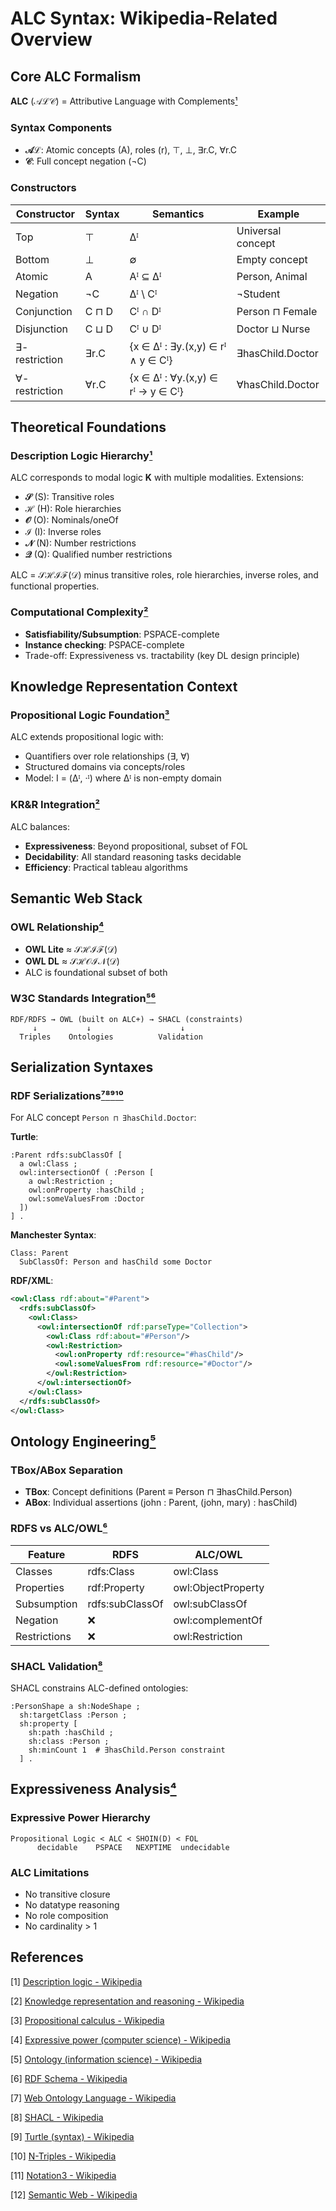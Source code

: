 # ALC Syntax: Wikipedia-Related Overview

## Core ALC Formalism

**ALC** (𝒜ℒ𝒞) = Attributive Language with Complements[¹](#ref1)

### Syntax Components
- **𝒜ℒ**: Atomic concepts (A), roles (r), ⊤, ⊥, ∃r.C, ∀r.C
- **𝒞**: Full concept negation (¬C)

### Constructors
| Constructor | Syntax | Semantics | Example |
|------------|---------|-----------|---------|
| Top | ⊤ | Δᴵ | Universal concept |
| Bottom | ⊥ | ∅ | Empty concept |
| Atomic | A | Aᴵ ⊆ Δᴵ | Person, Animal |
| Negation | ¬C | Δᴵ \ Cᴵ | ¬Student |
| Conjunction | C ⊓ D | Cᴵ ∩ Dᴵ | Person ⊓ Female |
| Disjunction | C ⊔ D | Cᴵ ∪ Dᴵ | Doctor ⊔ Nurse |
| ∃-restriction | ∃r.C | {x ∈ Δᴵ : ∃y.(x,y) ∈ rᴵ ∧ y ∈ Cᴵ} | ∃hasChild.Doctor |
| ∀-restriction | ∀r.C | {x ∈ Δᴵ : ∀y.(x,y) ∈ rᴵ → y ∈ Cᴵ} | ∀hasChild.Doctor |

## Theoretical Foundations

### Description Logic Hierarchy[¹](#ref1)
ALC corresponds to modal logic **K** with multiple modalities. Extensions:
- **𝒮** (S): Transitive roles
- **ℋ** (H): Role hierarchies  
- **𝒪** (O): Nominals/oneOf
- **ℐ** (I): Inverse roles
- **𝒩** (N): Number restrictions
- **𝒬** (Q): Qualified number restrictions

ALC = 𝒮ℋℐℱ(𝒟) minus transitive roles, role hierarchies, inverse roles, and functional properties.

### Computational Complexity[²](#ref2)
- **Satisfiability/Subsumption**: PSPACE-complete
- **Instance checking**: PSPACE-complete
- Trade-off: Expressiveness vs. tractability (key DL design principle)

## Knowledge Representation Context

### Propositional Logic Foundation[³](#ref3)
ALC extends propositional logic with:
- Quantifiers over role relationships (∃, ∀)
- Structured domains via concepts/roles
- Model: I = (Δᴵ, ·ᴵ) where Δᴵ is non-empty domain

### KR&R Integration[²](#ref2)
ALC balances:
- **Expressiveness**: Beyond propositional, subset of FOL
- **Decidability**: All standard reasoning tasks decidable
- **Efficiency**: Practical tableau algorithms

## Semantic Web Stack

### OWL Relationship[⁴](#ref4)
- **OWL Lite** ≈ 𝒮ℋℐℱ(𝒟)
- **OWL DL** ≈ 𝒮ℋ𝒪ℐ𝒩(𝒟)
- ALC is foundational subset of both

### W3C Standards Integration[⁵](#ref5)[⁶](#ref6)
```
RDF/RDFS → OWL (built on ALC+) → SHACL (constraints)
     ↓           ↓                    ↓
  Triples    Ontologies          Validation
```

## Serialization Syntaxes

### RDF Serializations[⁷](#ref7)[⁸](#ref8)[⁹](#ref9)[¹⁰](#ref10)
For ALC concept `Person ⊓ ∃hasChild.Doctor`:

**Turtle**:
```turtle
:Parent rdfs:subClassOf [
  a owl:Class ;
  owl:intersectionOf ( :Person [ 
    a owl:Restriction ;
    owl:onProperty :hasChild ;
    owl:someValuesFrom :Doctor 
  ])
] .
```

**Manchester Syntax**:
```
Class: Parent
  SubClassOf: Person and hasChild some Doctor
```

**RDF/XML**:
```xml
<owl:Class rdf:about="#Parent">
  <rdfs:subClassOf>
    <owl:Class>
      <owl:intersectionOf rdf:parseType="Collection">
        <owl:Class rdf:about="#Person"/>
        <owl:Restriction>
          <owl:onProperty rdf:resource="#hasChild"/>
          <owl:someValuesFrom rdf:resource="#Doctor"/>
        </owl:Restriction>
      </owl:intersectionOf>
    </owl:Class>
  </rdfs:subClassOf>
</owl:Class>
```

## Ontology Engineering[⁵](#ref5)

### TBox/ABox Separation
- **TBox**: Concept definitions (Parent ≡ Person ⊓ ∃hasChild.Person)
- **ABox**: Individual assertions (john : Parent, (john, mary) : hasChild)

### RDFS vs ALC/OWL[⁶](#ref6)
| Feature | RDFS | ALC/OWL |
|---------|------|---------|
| Classes | rdfs:Class | owl:Class |
| Properties | rdf:Property | owl:ObjectProperty |
| Subsumption | rdfs:subClassOf | owl:subClassOf |
| Negation | ❌ | owl:complementOf |
| Restrictions | ❌ | owl:Restriction |

### SHACL Validation[⁸](#ref8)
SHACL constrains ALC-defined ontologies:
```turtle
:PersonShape a sh:NodeShape ;
  sh:targetClass :Person ;
  sh:property [
    sh:path :hasChild ;
    sh:class :Person ;
    sh:minCount 1  # ∃hasChild.Person constraint
  ] .
```

## Expressiveness Analysis[⁴](#ref4)

### Expressive Power Hierarchy
```
Propositional Logic < ALC < SHOIN(D) < FOL
      decidable    PSPACE   NEXPTIME  undecidable
```

### ALC Limitations
- No transitive closure
- No datatype reasoning
- No role composition
- No cardinality > 1

## References

<a id="ref1"></a>[1] [Description logic - Wikipedia](https://en.wikipedia.org/wiki/Description_logic)

<a id="ref2"></a>[2] [Knowledge representation and reasoning - Wikipedia](https://en.wikipedia.org/wiki/Knowledge_representation_and_reasoning)

<a id="ref3"></a>[3] [Propositional calculus - Wikipedia](https://en.wikipedia.org/wiki/Propositional_calculus)

<a id="ref4"></a>[4] [Expressive power (computer science) - Wikipedia](https://en.wikipedia.org/wiki/Expressive_power_(computer_science))

<a id="ref5"></a>[5] [Ontology (information science) - Wikipedia](https://en.wikipedia.org/wiki/Ontology_(information_science))

<a id="ref6"></a>[6] [RDF Schema - Wikipedia](https://en.wikipedia.org/wiki/RDF_Schema)

<a id="ref7"></a>[7] [Web Ontology Language - Wikipedia](https://en.wikipedia.org/wiki/Web_Ontology_Language)

<a id="ref8"></a>[8] [SHACL - Wikipedia](https://en.wikipedia.org/wiki/SHACL)

<a id="ref9"></a>[9] [Turtle (syntax) - Wikipedia](https://en.wikipedia.org/wiki/Turtle_(syntax))

<a id="ref10"></a>[10] [N-Triples - Wikipedia](https://en.wikipedia.org/wiki/N-Triples)

<a id="ref11"></a>[11] [Notation3 - Wikipedia](https://en.wikipedia.org/wiki/Notation3)

<a id="ref12"></a>[12] [Semantic Web - Wikipedia](https://en.wikipedia.org/wiki/Semantic_Web)